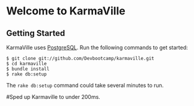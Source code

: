 # Welcome to KarmaVille

## Getting Started

KarmaVille uses [PostgreSQL](http://www.postgresql.org/).  Run the following commands to get started:

```text
$ git clone git://github.com/Devbootcamp/karmaville.git
$ cd karmaville
$ bundle install
$ rake db:setup
```

The `rake db:setup` command could take several minutes to run.

#Sped up Karmaville to under 200ms.
